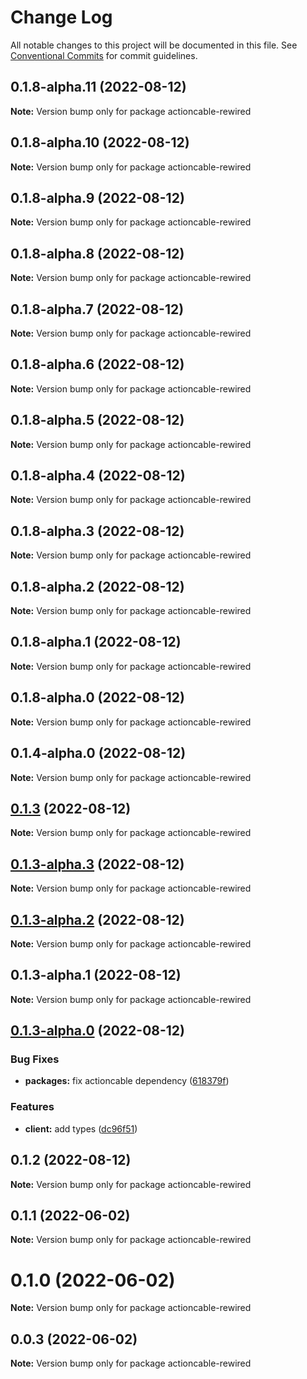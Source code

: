 # Change Log

All notable changes to this project will be documented in this file.
See [Conventional Commits](https://conventionalcommits.org) for commit guidelines.

## 0.1.8-alpha.11 (2022-08-12)

**Note:** Version bump only for package actioncable-rewired





## 0.1.8-alpha.10 (2022-08-12)

**Note:** Version bump only for package actioncable-rewired





## 0.1.8-alpha.9 (2022-08-12)

**Note:** Version bump only for package actioncable-rewired





## 0.1.8-alpha.8 (2022-08-12)

**Note:** Version bump only for package actioncable-rewired





## 0.1.8-alpha.7 (2022-08-12)

**Note:** Version bump only for package actioncable-rewired





## 0.1.8-alpha.6 (2022-08-12)

**Note:** Version bump only for package actioncable-rewired





## 0.1.8-alpha.5 (2022-08-12)

**Note:** Version bump only for package actioncable-rewired





## 0.1.8-alpha.4 (2022-08-12)

**Note:** Version bump only for package actioncable-rewired





## 0.1.8-alpha.3 (2022-08-12)

**Note:** Version bump only for package actioncable-rewired





## 0.1.8-alpha.2 (2022-08-12)

**Note:** Version bump only for package actioncable-rewired





## 0.1.8-alpha.1 (2022-08-12)

**Note:** Version bump only for package actioncable-rewired





## 0.1.8-alpha.0 (2022-08-12)

**Note:** Version bump only for package actioncable-rewired





## 0.1.4-alpha.0 (2022-08-12)

**Note:** Version bump only for package actioncable-rewired





## [0.1.3](https://github.com/alexandreh92/actioncable-rewired/compare/actioncable-rewired@0.1.3-alpha.1...actioncable-rewired@0.1.3) (2022-08-12)

**Note:** Version bump only for package actioncable-rewired





## [0.1.3-alpha.3](https://github.com/alexandreh92/actioncable-rewired/compare/actioncable-rewired@0.1.3-alpha.1...actioncable-rewired@0.1.3-alpha.3) (2022-08-12)

**Note:** Version bump only for package actioncable-rewired





## [0.1.3-alpha.2](https://github.com/alexandreh92/actioncable-rewired/compare/actioncable-rewired@0.1.3-alpha.1...actioncable-rewired@0.1.3-alpha.2) (2022-08-12)

**Note:** Version bump only for package actioncable-rewired





## 0.1.3-alpha.1 (2022-08-12)

**Note:** Version bump only for package actioncable-rewired





## [0.1.3-alpha.0](https://github.com/alexandreh92/actioncable-rewired/compare/actioncable-rewired@0.1.2...actioncable-rewired@0.1.3-alpha.0) (2022-08-12)


### Bug Fixes

* **packages:** fix actioncable dependency ([618379f](https://github.com/alexandreh92/actioncable-rewired/commit/618379f68e6c1d2f18014d8aa4b0098daf828b64))


### Features

* **client:** add types ([dc96f51](https://github.com/alexandreh92/actioncable-rewired/commit/dc96f51ca4f1cee18fd85730f887133b43d72e6a))





## 0.1.2 (2022-08-12)

**Note:** Version bump only for package actioncable-rewired





## 0.1.1 (2022-06-02)

**Note:** Version bump only for package actioncable-rewired





# 0.1.0 (2022-06-02)

**Note:** Version bump only for package actioncable-rewired





## 0.0.3 (2022-06-02)

**Note:** Version bump only for package actioncable-rewired
